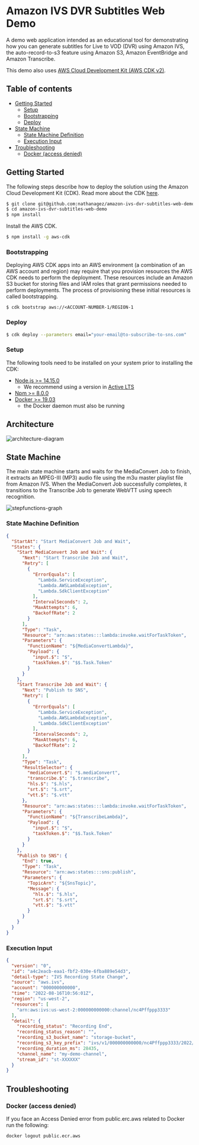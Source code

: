 # Amazon IVS DVR Subtitles Web Demo
A demo web application intended as an educational tool for demonstrating how you can generate subtitles for Live to VOD (DVR) using Amazon IVS, the auto-record-to-s3 feature using Amazon S3, Amazon EventBridge and Amazon Transcribe.

This demo also uses [AWS Cloud Development Kit (AWS CDK v2)](https://aws.amazon.com/cdk).

## Table of contents
- [Getting Started](#getting-started)
    - [Setup](#setup)
    - [Bootstrapping](#bootstrapping)
    - [Deploy](#deploy) 
- [State Machine](#state-machine)
  - [State Machine Definition](#state-machine-definition)
  - [Execution Input](#execution-input)
- [Troubleshooting](#troubleshooting)
    - [Docker (access denied)](#docker-access-denied)


## Getting Started
The following steps describe how to deploy the solution using the Amazon Cloud Development Kit (CDK). Read more about the CDK [here](https://docs.aws.amazon.com/cdk/v2/guide/home.html).
```sh
$ git clone git@github.com:nathanagez/amazon-ivs-dvr-subtitles-web-demo.git
$ cd amazon-ivs-dvr-subtitles-web-demo
$ npm install
```

Install the AWS CDK.

```sh
$ npm install -g aws-cdk 
```

### Bootstrapping

Deploying AWS CDK apps into an AWS environment (a combination of an AWS account and region) may require that you
provision resources the AWS CDK needs to perform the deployment. These resources include an Amazon S3 bucket for storing
files and IAM roles that grant permissions needed to perform deployments. The process of provisioning these initial
resources is called bootstrapping.

```
$ cdk bootstrap aws://<ACCOUNT-NUMBER-1/REGION-1
```
### Deploy

```sh
$ cdk deploy --parameters email="your-email@to-subscribe-to-sns.com"
```

### Setup
The following tools need to be installed on your system prior to installing the CDK:

- [Node.js >= 14.15.0](https://nodejs.org/download/release/latest-v14.x/)
    - We recommend using a version in [Active LTS](https://nodejs.org/en/about/releases/)
- [Npm >= 8.0.0](https://docs.npmjs.com/downloading-and-installing-node-js-and-npm)
- [Docker >= 19.03](https://docs.docker.com/get-docker/)
    - the Docker daemon must also be running

## Architecture
![architecture-diagram](./architecture-diagram.png)

## State Machine
The main state machine starts and waits for the MediaConvert Job to finish, it extracts an MPEG-III (MP3) audio file using the m3u master playlist file from Amazon IVS. When the MediaConvert Job successfully completes, it transitions to the Transcribe Job to generate WebVTT using speech recognition.

![stepfunctions-graph](./stepfunctions-graph.png)

### State Machine Definition

```json
{
  "StartAt": "Start MediaConvert Job and Wait",
  "States": {
    "Start MediaConvert Job and Wait": {
      "Next": "Start Transcribe Job and Wait",
      "Retry": [
        {
          "ErrorEquals": [
            "Lambda.ServiceException",
            "Lambda.AWSLambdaException",
            "Lambda.SdkClientException"
          ],
          "IntervalSeconds": 2,
          "MaxAttempts": 6,
          "BackoffRate": 2
        }
      ],
      "Type": "Task",
      "Resource": "arn:aws:states:::lambda:invoke.waitForTaskToken",
      "Parameters": {
        "FunctionName": "${MediaConvertLambda}",
        "Payload": {
          "input.$": "$",
          "taskToken.$": "$$.Task.Token"
        }
      }
    },
    "Start Transcribe Job and Wait": {
      "Next": "Publish to SNS",
      "Retry": [
        {
          "ErrorEquals": [
            "Lambda.ServiceException",
            "Lambda.AWSLambdaException",
            "Lambda.SdkClientException"
          ],
          "IntervalSeconds": 2,
          "MaxAttempts": 6,
          "BackoffRate": 2
        }
      ],
      "Type": "Task",
      "ResultSelector": {
        "mediaConvert.$": "$.mediaConvert",
        "transcribe.$": "$.transcribe",
        "hls.$": "$.hls",
        "srt.$": "$.srt",
        "vtt.$": "$.vtt"
      },
      "Resource": "arn:aws:states:::lambda:invoke.waitForTaskToken",
      "Parameters": {
        "FunctionName": "${TranscribeLambda}",
        "Payload": {
          "input.$": "$",
          "taskToken.$": "$$.Task.Token"
        }
      }
    },
    "Publish to SNS": {
      "End": true,
      "Type": "Task",
      "Resource": "arn:aws:states:::sns:publish",
      "Parameters": {
        "TopicArn": "${SnsTopic}",
        "Message": {
          "hls.$": "$.hls",
          "srt.$": "$.srt",
          "vtt.$": "$.vtt"
        }
      }
    }
  }
}
```

### Execution Input

```json
{
  "version": "0",
  "id": "a4c2eacb-eaa1-fbf2-030e-6fba889e54d3",
  "detail-type": "IVS Recording State Change",
  "source": "aws.ivs",
  "account": "000000000000",
  "time": "2022-08-16T10:56:01Z",
  "region": "us-west-2",
  "resources": [
    "arn:aws:ivs:us-west-2:000000000000:channel/nc4Pffppp3333"
  ],
  "detail": {
    "recording_status": "Recording End",
    "recording_status_reason": "",
    "recording_s3_bucket_name": "storage-bucket",
    "recording_s3_key_prefix": "ivs/v1/000000000000/nc4Pffppp3333/2022/8/16/10/55/xxxxxx",
    "recording_duration_ms": 28435,
    "channel_name": "my-demo-channel",
    "stream_id": "st-XXXXXX"
  }
}
```
## Troubleshooting

### Docker (access denied)

If you face an Access Denied error from public.erc.aws related to Docker run the following:
```sh
docker logout public.ecr.aws
```

